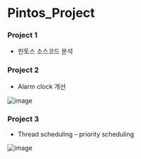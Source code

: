 # Pintos_Project


### Project 1 
- 핀토스 소스코드 분석
### Project 2
- Alarm clock 개선

![image](https://user-images.githubusercontent.com/53117014/87047352-5bf41700-c235-11ea-9c72-fa33b5ae6c51.png)

### Project 3
- Thread scheduling – priority scheduling

![image](https://user-images.githubusercontent.com/53117014/87047582-abd2de00-c235-11ea-811d-4fc36ac620af.png)

